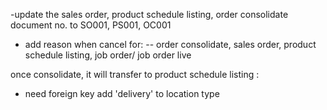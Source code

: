 
-update the sales order, product schedule listing, order consolidate document no. 
to SO001, PS001, OC001
- add reason when cancel for:
-- order consolidate, sales order, product schedule listing, job order/ job order live 

once consolidate, it will transfer to product schedule listing :
- need foreign key 
add 'delivery' to location type